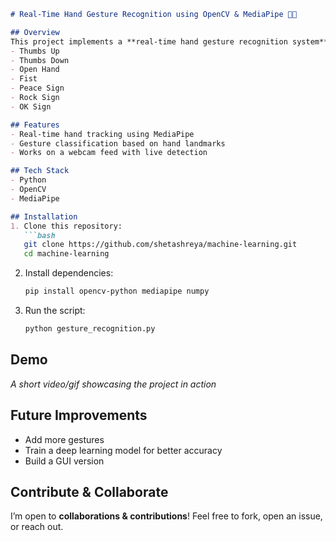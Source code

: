 ```md
# Real-Time Hand Gesture Recognition using OpenCV & MediaPipe 🍋🤖  

## Overview  
This project implements a **real-time hand gesture recognition system** using **Python, OpenCV, and MediaPipe**. It detects and classifies hand gestures such as:  
- Thumbs Up  
- Thumbs Down  
- Open Hand  
- Fist  
- Peace Sign  
- Rock Sign  
- OK Sign  

## Features  
- Real-time hand tracking using MediaPipe  
- Gesture classification based on hand landmarks  
- Works on a webcam feed with live detection  

## Tech Stack  
- Python  
- OpenCV  
- MediaPipe  

## Installation  
1. Clone this repository:  
   ```bash
   git clone https://github.com/shetashreya/machine-learning.git
   cd machine-learning
   ```
2. Install dependencies:  
   ```bash
   pip install opencv-python mediapipe numpy
   ```
3. Run the script:  
   ```bash
   python gesture_recognition.py
   ```

## Demo  
_A short video/gif showcasing the project in action_  

## Future Improvements  
- Add more gestures  
- Train a deep learning model for better accuracy  
- Build a GUI version  

## Contribute & Collaborate  
I’m open to **collaborations & contributions**! Feel free to fork, open an issue, or reach out.  

```
